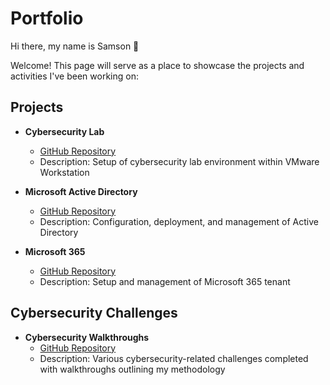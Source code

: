 # Portfolio
Hi there, my name is Samson 👋

<!--
**okaisx/okaisx** is a ✨ _special_ ✨ repository because its `README.md` (this file) appears on your GitHub profile.

Here are some ideas to get you started:

- 🔭 I’m currently working on ...
- 🌱 I’m currently learning ...
- 👯 I’m looking to collaborate on ...
- 🤔 I’m looking for help with ...
- 💬 Ask me about ...
- 📫 How to reach me: ...
- 😄 Pronouns: ...
- ⚡ Fun fact: ...
-->

Welcome! This page will serve as a place to showcase the projects and activities I've been working on:

## Projects

- **Cybersecurity Lab**
	- [GitHub Repository](https://github.com/okaisx/cybersecurity-project-v1)
	- Description: Setup of cybersecurity lab environment within VMware Workstation

- **Microsoft Active Directory**
	- [GitHub Repository](https://github.com/okaisx/microsoft-active-directory-v1)
	- Description: Configuration, deployment, and management of Active Directory

- **Microsoft 365**
	- [GitHub Repository](https://github.com/okaisx/microsoft-365-v1)
	- Description: Setup and management of Microsoft 365 tenant

## Cybersecurity Challenges

- **Cybersecurity Walkthroughs**
	- [GitHub Repository](https://github.com/okaisx/cybersecurity-walkthroughs-v1)
	- Description: Various cybersecurity-related challenges completed with walkthroughs outlining my methodology
